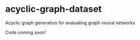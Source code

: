 # acyclic-graph-dataset
Acyclic graph generation for evaluating graph neural networks

Code coming soon!
